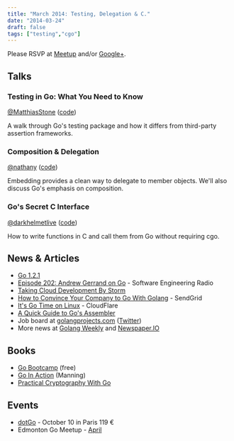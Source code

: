 ```yaml
---
title: "March 2014: Testing, Delegation & C."
date: "2014-03-24"
draft: false
tags: ["testing","cgo"]
---
```

Please RSVP at [Meetup](https://www.meetup.com/startupedmonton/events/qfwsfhysfbgc/) and/or [Google+](https://plus.google.com/events/crebhlb2rji9rfd5hir5qs9o8is?authkey=CIbY_dfD_qbQcQ).

## Talks

### Testing in Go: What You Need to Know

[@MatthiasStone](https://twitter.com/MatthiasStone) ([code](https://github.com/edmontongo/presentations/tree/main/2014-03/testing-basics))

A walk through Go's testing package and how it differs from third-party assertion frameworks.

### Composition & Delegation

[@nathany](https://twitter.com/nathany) ([code](https://github.com/edmontongo/presentations/tree/main/2014-03/composition))

Embedding provides a clean way to delegate to member objects. We'll also discuss Go's emphasis on composition.

### Go's Secret C Interface

[@darkhelmetlive](https://twitter.com/darkhelmetlive) ([code](https://github.com/edmontongo/presentations/tree/main/2014-03/asm))

How to write functions in C and call them from Go without requiring cgo.

## News & Articles

- [Go 1.2.1](https://groups.google.com/forum/#!topic/golang-nuts/KLbkfDG5GgU)
- [Episode 202: Andrew Gerrand on Go](http://www.se-radio.net/2014/03/episode-202-andrew-gerrand/) - Software Engineering Radio
- [Taking Cloud Development By Storm](http://readwrite.com/2014/03/21/google-go-golang-programming-language-cloud-development)
- [How to Convince Your Company to Go With Golang](http://sendgrid.com/blog/convince-company-go-golang/) - SendGrid
- [It's Go Time on Linux](https://blog.cloudflare.com/its-go-time-on-linux) - CloudFlare
- [A Quick Guide to Go's Assembler](https://golang.org//doc/asm)
- Job board at [golangprojects.com](https://www.golangprojects.com/) ([Twitter](https://twitter.com/golangprojects))
- More news at [Golang Weekly](https://golangweekly.com/) and [Newspaper.IO](http://www.newspaper.io/golang)

## Books

- [Go Bootcamp](http://www.golangbootcamp.com/) (free)
- [Go In Action](http://www.goinactionbook.com/) (Manning)
- [Practical Cryptography With Go](https://leanpub.com/gocrypto/)

## Events

- [dotGo](https://www.dotgo.eu/) - October 10 in Paris 119 &euro;
- Edmonton Go Meetup - [April](/meetup/2014-04/)
